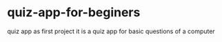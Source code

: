 # quiz-app-for-beginers
quiz app as first project
it is a quiz app for basic questions of a computer 
